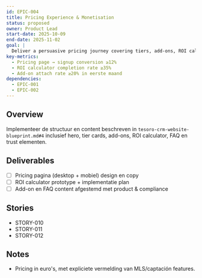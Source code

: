 ```yaml
---
id: EPIC-004
title: Pricing Experience & Monetisation
status: proposed
owner: Product Lead
start-date: 2025-10-09
end-date: 2025-11-02
goal: |
  Deliver a persuasive pricing journey covering tiers, add-ons, ROI calculator en FAQ die aansluit bij de behoeften van Spaanse kustmakelaars.
key-metrics:
  - Pricing page → signup conversion ≥12%
  - ROI calculator completion rate ≥35%
  - Add-on attach rate ≥20% in eerste maand
dependencies:
  - EPIC-001
  - EPIC-002
---
```


## Overview
Implementeer de structuur en content beschreven in `tesoro-crm-website-blueprint.md#4` inclusief hero, tier cards, add-ons, ROI calculator, FAQ en trust elementen.

## Deliverables
- [ ] Pricing pagina (desktop + mobiel) design en copy
- [ ] ROI calculator prototype + implementatie plan
- [ ] Add-on en FAQ content afgestemd met product & compliance

## Stories
- STORY-010
- STORY-011
- STORY-012

## Notes
- Pricing in euro's, met expliciete vermelding van MLS/captación features.
